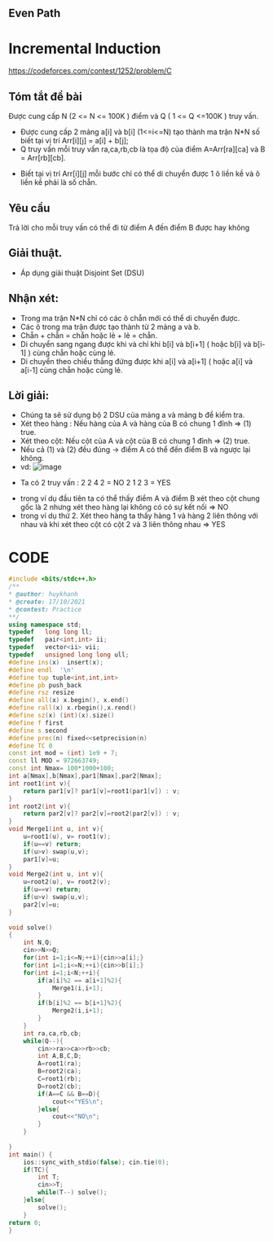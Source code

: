 ## Even Path

# Incremental Induction
https://codeforces.com/contest/1252/problem/C
## Tóm tắt đề bài
 Được cung cấp N (2 <= N <= 100K )  điểm  và Q ( 1 <= Q <=100K ) truy vấn.
- Được cung cấp 2 mảng a[i] và b[i]  (1<=i<=N) tạo thành ma trận N*N số 
 biết tại vị trí Arr[i][j] = a[i] + b[j]; 
- Q truy vấn mỗi truy vấn ra,ca,rb,cb là tọa độ của điểm A=Arr[ra][ca] và B = Arr[rb][cb].
* Biết tại vị trí Arr[i][j] mỗi bước chỉ có thể di chuyển được 1 ô liền kề và ô liền kề phải là số chẵn. 
## Yêu cầu
 Trả lời cho mỗi truy vấn có thể đi từ điểm A đến điểm B được hay không
## Giải thuật.
- Áp dụng giải thuật Disjoint Set (DSU) 

## Nhận xét:
- Trong ma trận N*N chỉ có các ô chẵn mới có thể di chuyển được.
- Các ô trong ma trận được tạo thành từ 2 mảng a và b. 
- Chẵn + chẵn = chẵn hoặc lẻ + lẻ = chẵn. 
- Di chuyển sang ngang được khi và chỉ khi b[i] và b[i+1] ( hoặc b[i] và b[i-1] ) cùng chẵn hoặc cùng lẻ.
- Di chuyển theo chiều thẳng đứng được khi  a[i] và a[i+1] ( hoặc a[i] và a[i-1] cùng chẵn hoặc cùng lẻ.
## Lời giải:
- Chúng ta sẽ sử dụng bộ 2 DSU của mảng a và mảng b để kiểm tra.
- Xét theo hàng : Nếu hàng của A và hàng của B có chung 1 đỉnh => (1) true.
- Xét theo cột: Nếu cột của A và cột của B có chung 1 đỉnh => (2) true.
- Nếu cả (1) và (2) đều đúng -> điểm A có thể đến điểm B và ngược lại không.
- vd:
 ![image](https://drive.google.com/uc?export=view&id=1HXmgZSFsxUk9J0rVrvab3YNJAdtsr3G)
* Ta có 2 truy vấn :
	2 2 4 2 = NO 
	2 1 2 3 = YES
- trong ví dụ đầu tiên ta có thể thấy điểm A và điểm B xét theo cột chung gốc là 2 nhưng xét theo hàng lại không có có sự kết nối => NO 
- trong ví dụ thứ 2. Xét theo hàng ta thấy hàng 1 và hàng 2 liên thông với nhau và khi xét theo cột có cột 2 và 3 liên thông nhau => YES
# CODE
``` cpp 
#include <bits/stdc++.h>
/**
* @author: huykhanh
* @create: 17/10/2021
* @contest: Practice
**/
using namespace std;
typedef   long long ll;
typedef   pair<int,int> ii;
typedef   vector<ii> vii;
typedef   unsigned long long ull;
#define ins(x)  insert(x);
#define endl  '\n'
#define tup tuple<int,int,int>
#define pb push_back
#define rsz resize
#define all(x) x.begin(), x.end()
#define rall(x) x.rbegin(),x.rend()
#define sz(x) (int)(x).size()
#define f first
#define s second
#define prec(n) fixed<<setprecision(n)
#define TC 0
const int mod = (int) 1e9 + 7;
const ll MOD = 972663749;
const int Nmax= 100*1000+100;
int a[Nmax],b[Nmax],par1[Nmax],par2[Nmax];
int root1(int v){
    return par1[v]? par1[v]=root1(par1[v]) : v;
}
int root2(int v){
    return par2[v]? par2[v]=root2(par2[v]) : v;
}
void Merge1(int u, int v){
    u=root1(u), v= root1(v);
    if(u==v) return;
    if(u>v) swap(u,v);
    par1[v]=u;
}
void Merge2(int u, int v){
    u=root2(u), v= root2(v);
    if(u==v) return;
    if(u>v) swap(u,v);
    par2[v]=u;
}
 
void solve()
{
    int N,Q;
    cin>>N>>Q;
    for(int i=1;i<=N;++i){cin>>a[i];}
    for(int i=1;i<=N;++i){cin>>b[i];}
    for(int i=1;i<N;++i){
        if(a[i]%2 == a[i+1]%2){
            Merge1(i,i+1);
        }
        if(b[i]%2 == b[i+1]%2){
            Merge2(i,i+1);
        }
    }
    int ra,ca,rb,cb;
    while(Q--){
        cin>>ra>>ca>>rb>>cb;
        int A,B,C,D;
        A=root1(ra);
        B=root2(ca);
        C=root1(rb);
        D=root2(cb);
        if(A==C && B==D){
            cout<<"YES\n";
        }else{
            cout<<"NO\n";
        }
    }
 
}
int main() {
    ios::sync_with_stdio(false); cin.tie(0);
    if(TC){
        int T;
        cin>>T;
        while(T--) solve();
    }else{
        solve();
    }
return 0;
}

``` 






 

